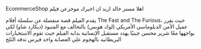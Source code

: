 EcommerceShop
اهلا مستر خالد
اريد ان اخبرك موجزعن فيلم

يقدم الفيلم قصة منفصلة عن سلسلة أفلام The Fast and The Furious، حيث يقرر عميل اﻷمن الدبلوماسي اﻷمريكي (لوك هوبس) بالتحالف  مع المنبوذ (ديكارد شاو) لكي يواجهها معًا شرير محسن جينيًا يهدد مستقبل الإنسانية
بدايه الفيلم حيث تقوم الاستخبارات البريطانيه بالهجوم علي العصابة واخد فيرس ندفه الثلج
